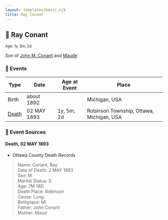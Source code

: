 ```yaml
---
layout: templates/basic.njk
title: Ray Conant
---
```

## 🔵 Ray Conant
<small>Age: 1y, 5m, 2d</small>

Son of [John M. Conant](/people/3/38989658) and [Maude ](/people/5/58402932)

### 📆 Events

Type | Date | Age at Event | Place
------ | ------ | ------ | ------
Birth | about 1892 |  | Michigan, USA
[Death](#event-event-3) | 02 MAY 1893 | 1y, 5m, 2d | Robinson Township, Ottawa, Michigan, USA

### 📰 Event Sources

#### <a id="event-event-3"></a> Death, 02 MAY 1893
* Ottawa County Death Records
>   
  > Name: Conant, Ray  
  > Date of Death: 2 MAY 1893  
  > Sex: M  
  > Marital Status: S  
  > Age: 7M 18D  
  > Death Place: Robinson  
  > Cause: Lung  
  > Birthplace: MI  
  > Father: John Conant  
  > Mother: Maud
